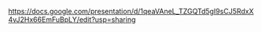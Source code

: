 https://docs.google.com/presentation/d/1qeaVAneL_TZGQTd5gI9sCJ5RdxX4vJ2Hx66EmFuBpLY/edit?usp=sharing